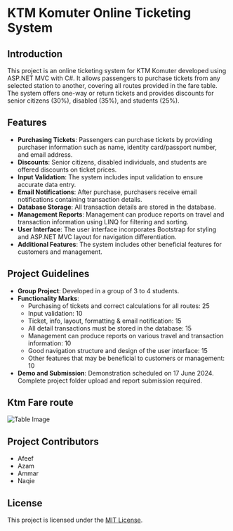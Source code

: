 # KTM Komuter Online Ticketing System

## Introduction
This project is an online ticketing system for KTM Komuter developed using ASP.NET MVC with C#. It allows passengers to purchase tickets from any selected station to another, covering all routes provided in the fare table. The system offers one-way or return tickets and provides discounts for senior citizens (30%), disabled (35%), and students (25%).

## Features
- **Purchasing Tickets**: Passengers can purchase tickets by providing purchaser information such as name, identity card/passport number, and email address.
- **Discounts**: Senior citizens, disabled individuals, and students are offered discounts on ticket prices.
- **Input Validation**: The system includes input validation to ensure accurate data entry.
- **Email Notifications**: After purchase, purchasers receive email notifications containing transaction details.
- **Database Storage**: All transaction details are stored in the database.
- **Management Reports**: Management can produce reports on travel and transaction information using LINQ for filtering and sorting.
- **User Interface**: The user interface incorporates Bootstrap for styling and ASP.NET MVC layout for navigation differentiation.
- **Additional Features**: The system includes other beneficial features for customers and management.

## Project Guidelines
- **Group Project**: Developed in a group of 3 to 4 students.
- **Functionality Marks**:
  - Purchasing of tickets and correct calculations for all routes: 25
  - Input validation: 10
  - Ticket, info, layout, formatting & email notification: 15
  - All detail transactions must be stored in the database: 15
  - Management can produce reports on various travel and transaction information: 10
  - Good navigation structure and design of the user interface: 15
  - Other features that may be beneficial to customers or management: 10
- **Demo and Submission**: Demonstration scheduled on 17 June 2024. Complete project folder upload and report submission required.

## Ktm Fare route 
![Table Image](fareRoute.png)

  
## Project Contributors
- Afeef
- Azam
- Ammar
- Naqie

## License
This project is licensed under the [MIT License](LICENSE).
